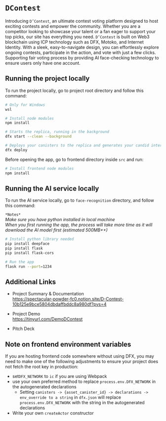 # `DContest`

Introducing `D’Contest`, an ultimate contest voting platform designed to host exciting contests and empower the community. Whether you are a competitor looking to showcase your talent or a fan eager to support your top picks, our site has everything you need. `D’Contest` is built on Web3 blockchain using ICP technology such as DFX, Motoko, and Internet Identity. With a sleek, easy-to-navigate design, you can effortlessly explore ongoing contests, participate in the action, and vote with just a few clicks. Supporting fair voting process by providing AI face-checking technology to ensure users only have one account.

## Running the project locally

To run the project locally, go to project root directory and follow this command:

```bash
# Only for Windows
wsl

# Install node modules
npm install

# Starts the replica, running in the background
dfx start --clean --background

# Deploys your canisters to the replica and generates your candid interface
dfx deploy
```

Before opening the app, go to frontend directory inside `src` and run:

```bash
# Install frontend node modules
npm install
```

## Running the AI service locally

To run the AI service locally, go to `face-recognition` directory, and follow this command:

`*Notes*`<br />
*Make sure you have python installed in local machine*<br />
*When you first running the app, the process will take more time as it will download the AI model first (estimated 500MB++)*<br />

```bash
# Install python library needed
pip install deepface
pip install flask
pip install flask-cors

# Run the app
flask run --port=1234
```

## Additional Links

- Project Summary & Documentation<br />
  https://spectacular-powder-fc0.notion.site/D-Contest-10b125e9bce5804dbdaffbddc8a980df?pvs=4
  
- Project Demo<br />
  https://tinyurl.com/DemoDContest

- Pitch Deck<br />
  

## Note on frontend environment variables

If you are hosting frontend code somewhere without using DFX, you may need to make one of the following adjustments to ensure your project does not fetch the root key in production:

- set`DFX_NETWORK` to `ic` if you are using Webpack
- use your own preferred method to replace `process.env.DFX_NETWORK` in the autogenerated declarations
  - Setting `canisters -> {asset_canister_id} -> declarations -> env_override to a string` in `dfx.json` will replace `process.env.DFX_NETWORK` with the string in the autogenerated declarations
- Write your own `createActor` constructor
